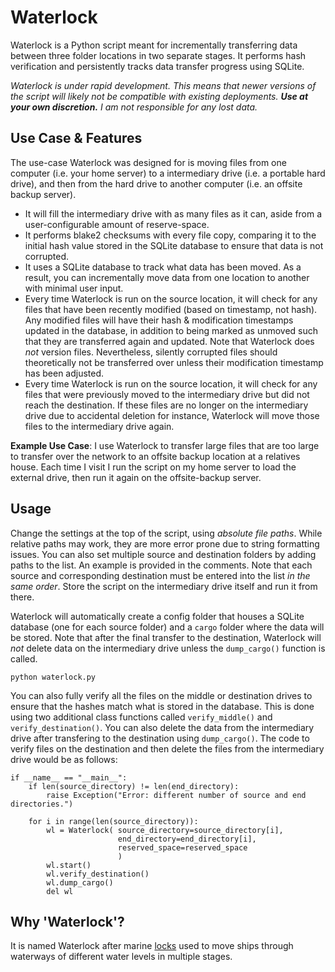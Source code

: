 # Waterlock

Waterlock is a Python script meant for incrementally transferring data between three folder locations in two separate stages. It performs hash verification and persistently tracks data transfer progress using SQLite.

*Waterlock is under rapid development. This means that newer versions of the script will likely not be compatible with existing deployments. **Use at your own discretion.**  I am not responsible for any lost data.*


## Use Case & Features
The use-case Waterlock was designed for is moving files from one computer (i.e. your home server) to a intermediary drive (i.e. a portable hard drive), and then from the hard drive to another computer (i.e. an offsite backup server). 
- It will fill the intermediary drive with as many files as it can, aside from a user-configurable amount of reserve-space. 
- It performs blake2 checksums with every file copy, comparing it to the initial hash value stored in the SQLite database to ensure that data is not corrupted. 
- It uses a SQLite database to track what data has been moved. As a result, you can incrementally move data from one location to another with minimal user input. 
- Every time Waterlock is run on the source location, it will check for any files that have been recently modified (based on timestamp, not hash). Any modified files will have their hash & modification timestamps updated in the database, in addition to being marked as unmoved such that they are transferred again and updated. Note that Waterlock does *not* version files. Nevertheless, silently corrupted files should theoretically not be transferred over unless their modification timestamp has been adjusted.
- Every time Waterlock is run on the source location, it will check for any files that were previously moved to the intermediary drive but did not reach the destination. If these files are no longer on the intermediary drive due to accidental deletion for instance, Waterlock will move those files to the intermediary drive again.


**Example Use Case**: I use Waterlock to transfer large files that are too large to transfer over the network to an offsite backup location at a relatives house. Each time I visit I run the script on my home server to load the external drive, then run it again on the offsite-backup server. 


## Usage
Change the settings at the top of the script, using *absolute file paths*. While relative paths may work, they are more error prone due to string formatting issues. You can also set multiple source and destination folders by adding paths to the list. An example is provided in the comments. Note that each source and corresponding destination must be entered into the list *in the same order*. Store the script on the intermediary drive itself and run it from there. 

Waterlock will automatically create a config folder that houses a SQLite database (one for each source folder) and a `cargo` folder where the data will be stored. Note that after the final transfer to the destination, Waterlock will *not* delete data on the intermediary drive unless the `dump_cargo()` function is called. 

```
python waterlock.py
```

You can also fully verify all the files on the middle or destination drives to ensure that the hashes match what is stored in the database. This is done using two additional class functions called `verify_middle()` and `verify_destination()`. You can also delete the data from the intermediary drive after transfering to the destination using `dump_cargo()`. The code to verify files on the destination and then delete the files from the intermediary drive would be as follows:

```
if __name__ == "__main__":
    if len(source_directory) != len(end_directory):
        raise Exception("Error: different number of source and end directories.")
        
    for i in range(len(source_directory)):
        wl = Waterlock( source_directory=source_directory[i],
                        end_directory=end_directory[i], 
                        reserved_space=reserved_space
                        )
        wl.start()
        wl.verify_destination()
        wl.dump_cargo()
        del wl
```



## Why 'Waterlock'?
It is named Waterlock after marine [locks](https://en.wikipedia.org/wiki/Lock_(water_navigation)) used to move ships through waterways of different water levels in multiple stages. 

